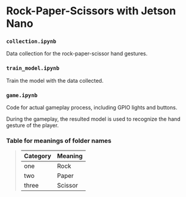 # Rock-Paper-Scissors with Jetson Nano

### `collection.ipynb`
Data collection for the rock-paper-scissor hand gestures.


### `train_model.ipynb`
Train the model with the data collected.
### `game.ipynb`
Code for actual gameplay process, including GPIO lights and buttons. 

During the gameplay, the resulted model is used to recognize the hand gesture of the player.

### Table for meanings of folder names
>| Category | Meaning |
>|--|--|
>| one | Rock |
>| two | Paper |
>| three | Scissor |


